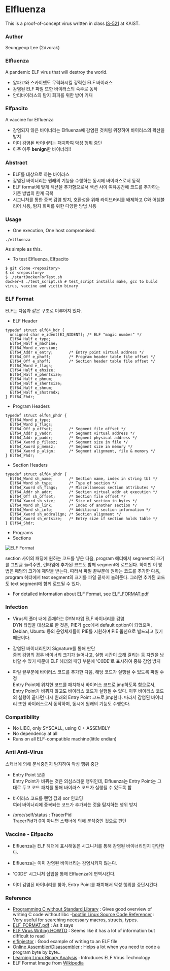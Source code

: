 # Elfluenza

This is a proof-of-concept virus written in class
[IS-521](https://github.com/KAIST-IS521/) at KAIST.

### Author

Seungyeop Lee (2dvorak)

### Elfluenza

A pandemic ELF virus that will destroy the world.

- 알파고와 스카이넷도 무력화시킬 강력한 ELF 바이러스
- 감염된 ELF 파일 또한 바이러스의 숙주로 동작
- 안티바이러스의 탐지 회피를 위한 방어 기재

### Elfpacito

A vaccine for Elfluenza

- 감염되지 않은 바이너리는 Elfluenza에 감염된 것처럼 위장하여 바이러스의 확산을 방지
- 이미 감염된 바이너리는 패치하여 악성 행위 중단
- 아주 아주 **benign**한 바이너리!!

### Abstract

- ELF를 대상으로 하는 바이러스
- 감염된 바이너리는 원래의 기능을 수행하는 동시에 바이러스로서 동작
- ELF format에 맞게 섹션을 추가함으로서 섹션 사이 여유공간에 코드를 추가하는 기존 방법의 한계 극복
- 시그니처를 통한 중복 감염 방지, 호환성을 위해 라이브러리를 배제하고 C와 어셈블리어 사용, 탐지 회피를 위한 다양한  방법 사용

### Usage

- One execution, One host compromised.
```
./elfluenza
```
As simple as this.

- To test Elfluenza, Elfpacito
```
$ git clone <repository>
$ cd <repository>
$ ./startDockerForTest.sh
docker~$ ./test_script.sh # test_script installs make, gcc to build virus, vaccine and victim binary
```

### ELF Format

ELF는 다음과 같은 구조로 이루어져 있다.
- ELF Header
```
typedef struct elf64_hdr {
  unsigned char	e_ident[EI_NIDENT];	/* ELF "magic number" */
  Elf64_Half e_type;
  Elf64_Half e_machine;
  Elf64_Word e_version;
  Elf64_Addr e_entry;		/* Entry point virtual address */
  Elf64_Off e_phoff;		/* Program header table file offset */
  Elf64_Off e_shoff;		/* Section header table file offset */
  Elf64_Word e_flags;
  Elf64_Half e_ehsize;
  Elf64_Half e_phentsize;
  Elf64_Half e_phnum;
  Elf64_Half e_shentsize;
  Elf64_Half e_shnum;
  Elf64_Half e_shstrndx;
} Elf64_Ehdr;
```
- Program Headers
```
typedef struct elf64_phdr {
  Elf64_Word p_type;
  Elf64_Word p_flags;
  Elf64_Off p_offset;		/* Segment file offset */
  Elf64_Addr p_vaddr;		/* Segment virtual address */
  Elf64_Addr p_paddr;		/* Segment physical address */
  Elf64_Xword p_filesz;		/* Segment size in file */
  Elf64_Xword p_memsz;		/* Segment size in memory */
  Elf64_Xword p_align;		/* Segment alignment, file & memory */
} Elf64_Phdr;
```
- Section Headers
```
typedef struct elf64_shdr {
  Elf64_Word sh_name;		/* Section name, index in string tbl */
  Elf64_Word sh_type;		/* Type of section */
  Elf64_Xword sh_flags;		/* Miscellaneous section attributes */
  Elf64_Addr sh_addr;		/* Section virtual addr at execution */
  Elf64_Off sh_offset;		/* Section file offset */
  Elf64_Xword sh_size;		/* Size of section in bytes */
  Elf64_Word sh_link;		/* Index of another section */
  Elf64_Word sh_info;		/* Additional section information */
  Elf64_Xword sh_addralign;	/* Section alignment */
  Elf64_Xword sh_entsize;	/* Entry size if section holds table */
} Elf64_Shdr;
```
- Programs
- Sections

![ELF Format](https://upload.wikimedia.org/wikipedia/commons/7/77/Elf-layout--en.svg)

section 사이의 패딩에 원하는 코드를 넣은 다음, program 헤더에서 segment의 크기를 그만큼 늘려주면, 런타임에 추가된 코드도 함께 segment에 로드된다. 하지만 이 방법은 패딩의 크기에 제약을 받는다. 따라서 파일 끝부분에 원하는 코드를 추가한 다음, program 헤더에서 text segment의 크기를 파일 끝까지 늘려준다. 그러면 추가된 코드도 text segment에 함께 로드될 수 있다.

- For detailed information about ELF Format, see [ELF_FORMAT.pdf](http://www.skyfree.org/linux/references/ELF_Format.pdf)

### Infection

- Virus의 폴더 내에 존재하는 DYN 타입 ELF 바이너리를 감염  
DYN 타입을 대상으로 한 것은, PIE가 gcc에서 default option이 되었으며, Debian, Ubuntu 등의 운영체제들이 PIE를 지원하며 PIE 옵션으로 빌드되고 있기 때문이다.

- 감염된 바이너리인지 Signature를 통해 판단  
중복 감염의 경우 바이너리 크기가 늘어나고, 실행 시간이 오래 걸리는 등 자원을 낭비할 수 있기 때문에 ELF 헤더의 패딩 부분에 'C0DE'로 표시하여 중복 감염 방지

- 파일 끝부분에 바이러스 코드를 추가한 다음, 해당 코드가 실행될 수 있도록 파일 수정  
Entry Point에 위치한 코드를 패치해서 바이러스 코드로 jmp하도록 함으로서, Entry Point가 바뀌지 않고도 바이러스 코드가 실행될 수 있다. 이후 바이러스 코드의 실행이 끝나면 다시 원래의 Entry Point 코드로 jmp한다. 따라서 감염된 바이너리 또한 바이러스로서 동작하며, 동시에 원래의 기능도 수행한다.

### Compatibility

- No LIBC, only SYSCALL, using C + ASSEMBLY
- No dependency at all
- Runs on all ELF-compatible machine(little endian)

### Anti Anti-Virus

스캐너에 의해 분석중인지 탐지하여 악성 행위 중단
- Entry Point 보존  
Entry Point가 바뀌는 것은 의심스러운 행위인데, Elfluenza는 Entry Point는 그대로 두고 코드 패치를 통해 바이러스 코드가 실행될 수 있도록 함

- 바이러스 코드를 랜덤 값과 xor 인코딩  
여러 바이너리에 중복되는 코드가 추가되는 것을 탐지하는 행위 방지

- /proc/self/status : TracerPid  
TracerPid가 0이 아니면 스캐너에 의해 분석중인 것으로 판단

### Vaccine - Elfpacito

- Elfluenza는 ELF 헤더에 표시해놓은 시그니처를 통해 감염된 바이너리인지 판단한다.

- Elfluenza는 이미 감염된 바이너리는 감염시키지 않는다.

- 'C0DE' 시그니처 삽입을 통해 Elfluenza에 면역시킨다.

- 이미 감염된 바이너리를 찾아, Entry Point를 패치해서 악성 행위를 중단시킨다.

### Reference

- [Programming C without Standard Library](http://weeb.ddns.net/0/programming/c_without_standard_library_linux.txt) : Gives good overview of writing C code without libc
-[bootlin Linux Source Code Referencer](https://elixir.bootlin.com/linux/latest/source) : Very useful for searching necessary macros, structs, types.
- [ELF_FORMAT.pdf](http://www.skyfree.org/linux/references/ELF_Format.pdf) : As it says
- [ELF Virus Writing HOWTO](http://virus.enemy.org/virus-writing-HOWTO/_html/index.html) : Seems like it has a lot of information but difficult to read
- [elfinjector](https://github.com/mfaerevaag/elfinjector) : Good example of writing to an ELF file
- [Online Assembler/Disassembler](https://defuse.ca/online-x86-assembler.htm) : Helps a lot when you need to code a program byte by byte..
- [Learning Linux Binary Analysis](http://index-of.es/Miscellanous/Learning%20Linux%20Binary%20Analysis.pdf) : Introduces ELF Virus Technology
- ELF Format Image from [Wikipedia](https://en.wikipedia.org/wiki/Executable_and_Linkable_Format)